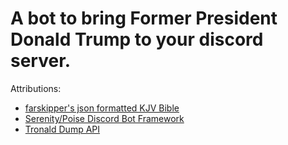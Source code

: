 # A bot to bring Former President Donald Trump to your discord server.

Attributions:
- [farskipper's json formatted KJV Bible](https://github.com/farskipper/kjv/tree/master)
- [Serenity/Poise Discord Bot Framework](https://github.com/serenity-rs/poise)
- [Tronald Dump API](https://www.tronalddump.io/)